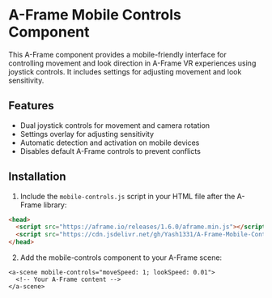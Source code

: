 # A-Frame Mobile Controls Component

This A-Frame component provides a mobile-friendly interface for controlling movement and look direction in A-Frame VR experiences using joystick controls. It includes settings for adjusting movement and look sensitivity.

## Features

- Dual joystick controls for movement and camera rotation
- Settings overlay for adjusting sensitivity
- Automatic detection and activation on mobile devices
- Disables default A-Frame controls to prevent conflicts

## Installation

1. Include the `mobile-controls.js` script in your HTML file after the A-Frame library:

```html
<head>
  <script src="https://aframe.io/releases/1.6.0/aframe.min.js"></script>
  <script src="https://cdn.jsdelivr.net/gh/Yash1331/A-Frame-Mobile-Controls@v1.3.0/mobile-controls.js"></script>
</head>
```
2. Add the mobile-controls component to your A-Frame scene:
```
<a-scene mobile-controls="moveSpeed: 1; lookSpeed: 0.01">
  <!-- Your A-Frame content -->
</a-scene>
```
